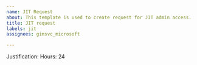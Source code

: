 ```yaml
---
name: JIT Request
about: This template is used to create request for JIT admin access.
title: JIT request
labels: jit
assignees: gimsvc_microsoft

---
```


Justification: <why you need admin access>
Hours: 24

